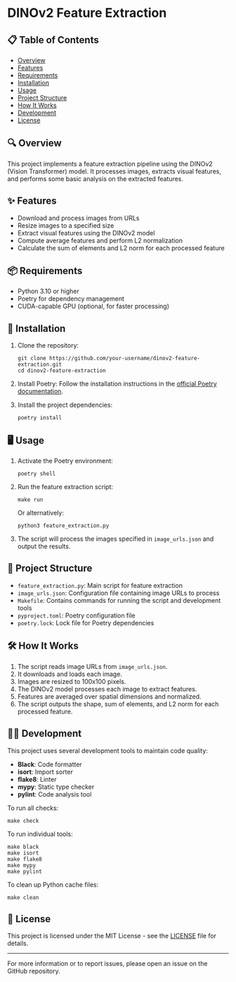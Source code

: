# DINOv2 Feature Extraction

## 📋 Table of Contents
- [Overview](#overview)
- [Features](#features)
- [Requirements](#requirements)
- [Installation](#installation)
- [Usage](#usage)
- [Project Structure](#project-structure)
- [How It Works](#how-it-works)
- [Development](#development)
- [License](#license)

## 🔍 Overview

This project implements a feature extraction pipeline using the DINOv2 (Vision Transformer) model. It processes images, extracts visual features, and performs some basic analysis on the extracted features.

## ✨ Features

- Download and process images from URLs
- Resize images to a specified size
- Extract visual features using the DINOv2 model
- Compute average features and perform L2 normalization
- Calculate the sum of elements and L2 norm for each processed feature

## 📦 Requirements

- Python 3.10 or higher
- Poetry for dependency management
- CUDA-capable GPU (optional, for faster processing)

## 🚀 Installation

1. Clone the repository:
   ```
   git clone https://github.com/your-username/dinov2-feature-extraction.git
   cd dinov2-feature-extraction
   ```

2. Install Poetry:
   Follow the installation instructions in the [official Poetry documentation](https://python-poetry.org/docs/#installation).

3. Install the project dependencies:
   ```
   poetry install
   ```

## 🖥️ Usage

1. Activate the Poetry environment:
   ```
   poetry shell
   ```

2. Run the feature extraction script:
   ```
   make run
   ```

   Or alternatively:
   ```
   python3 feature_extraction.py
   ```

3. The script will process the images specified in `image_urls.json` and output the results.

## 📁 Project Structure

- `feature_extraction.py`: Main script for feature extraction
- `image_urls.json`: Configuration file containing image URLs to process
- `Makefile`: Contains commands for running the script and development tools
- `pyproject.toml`: Poetry configuration file
- `poetry.lock`: Lock file for Poetry dependencies

## 🛠️ How It Works

1. The script reads image URLs from `image_urls.json`.
2. It downloads and loads each image.
3. Images are resized to 100x100 pixels.
4. The DINOv2 model processes each image to extract features.
5. Features are averaged over spatial dimensions and normalized.
6. The script outputs the shape, sum of elements, and L2 norm for each processed feature.

## 👨‍💻 Development

This project uses several development tools to maintain code quality:

- **Black**: Code formatter
- **isort**: Import sorter
- **flake8**: Linter
- **mypy**: Static type checker
- **pylint**: Code analysis tool

To run all checks:

```
make check
```

To run individual tools:

```
make black
make isort
make flake8
make mypy
make pylint
```

To clean up Python cache files:

```
make clean
```

## 📄 License

This project is licensed under the MIT License - see the [LICENSE](LICENSE) file for details.

---

For more information or to report issues, please open an issue on the GitHub repository.
